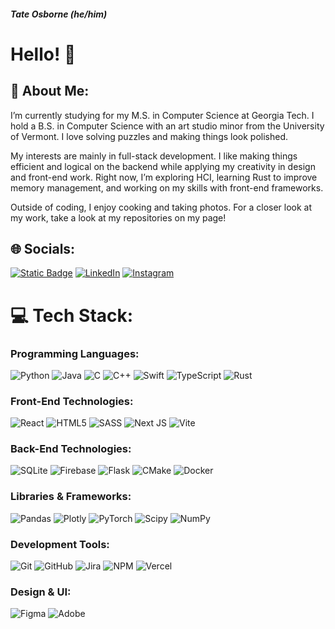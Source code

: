 ##### Tate Osborne (he/him)
# Hello! 👋

## 🌟 About Me:
I’m currently studying for my M.S. in Computer Science at Georgia Tech. I hold a B.S. in Computer Science with an art studio minor from the University of Vermont. I love solving puzzles and making things look polished.

My interests are mainly in full-stack development. I like making things efficient and logical on the backend while applying my creativity in design and front-end work. Right now, I’m exploring HCI, learning Rust to improve memory management, and working on my skills with front-end frameworks.

Outside of coding, I enjoy cooking and taking photos. For a closer look at my work, take a look at my repositories on my page!

## 🌐 Socials:
[![Static Badge](https://img.shields.io/badge/My_Portfolio-00008B)](https://www.tateosborne.com) [![LinkedIn](https://img.shields.io/badge/LinkedIn-%230077B5.svg?logo=linkedin&logoColor=white)](https://linkedin.com/in/tate-osborne) [![Instagram](https://img.shields.io/badge/Instagram-%23E4405F.svg?logo=Instagram&logoColor=white)](https://instagram.com/tatedoesphotography)

# 💻 Tech Stack:
### Programming Languages:
![Python](https://img.shields.io/badge/python-3670A0?style=flat&logo=python&logoColor=ffdd54)
![Java](https://img.shields.io/badge/java-%23ED8B00.svg?style=flat&logo=openjdk&logoColor=white)
![C](https://img.shields.io/badge/c-%2300599C.svg?style=flat&logo=c&logoColor=white)
![C++](https://img.shields.io/badge/c++-%2300599C.svg?style=flat&logo=c%2B%2B&logoColor=white)
![Swift](https://img.shields.io/badge/swift-F54A2A?style=flat&logo=swift&logoColor=white)
![TypeScript](https://img.shields.io/badge/typescript-%23007ACC.svg?style=flat&logo=typescript&logoColor=white)
![Rust](https://img.shields.io/badge/rust-%23000000.svg?style=flat&logo=rust&logoColor=white)

### Front-End Technologies:
![React](https://img.shields.io/badge/react-%2320232a.svg?style=flat&logo=react&logoColor=%2361DAFB)
![HTML5](https://img.shields.io/badge/html5-%23E34F26.svg?style=flat&logo=html5&logoColor=white)
![SASS](https://img.shields.io/badge/SASS-hotpink.svg?style=flat&logo=SASS&logoColor=white)
![Next JS](https://img.shields.io/badge/Next-black?style=flat&logo=next.js&logoColor=white)
![Vite](https://img.shields.io/badge/vite-%23646CFF.svg?style=flat&logo=vite&logoColor=white)

### Back-End Technologies:
![SQLite](https://img.shields.io/badge/sqlite-%2307405e.svg?style=flat&logo=sqlite&logoColor=white)
![Firebase](https://img.shields.io/badge/firebase-%23039BE5.svg?style=flat&logo=firebase)
![Flask](https://img.shields.io/badge/flask-%23000.svg?style=flat&logo=flask&logoColor=white)
![CMake](https://img.shields.io/badge/CMake-%23008FBA.svg?style=flat&logo=cmake&logoColor=white)
![Docker](https://img.shields.io/badge/docker-%230db7ed.svg?style=flat&logo=docker&logoColor=white)

### Libraries & Frameworks:
![Pandas](https://img.shields.io/badge/pandas-%23150458.svg?style=flat&logo=pandas&logoColor=white)
![Plotly](https://img.shields.io/badge/Plotly-%233F4F75.svg?style=flat&logo=plotly&logoColor=white)
![PyTorch](https://img.shields.io/badge/PyTorch-%23EE4C2C.svg?style=flat&logo=PyTorch&logoColor=white)
![Scipy](https://img.shields.io/badge/SciPy-%230C55A5.svg?style=flat&logo=scipy&logoColor=%white)
![NumPy](https://img.shields.io/badge/numpy-%23013243.svg?style=flat&logo=numpy&logoColor=white)

### Development Tools:
![Git](https://img.shields.io/badge/git-%23F05033.svg?style=flat&logo=git&logoColor=white)
![GitHub](https://img.shields.io/badge/github-%23121011.svg?style=flat&logo=github&logoColor=white)
![Jira](https://img.shields.io/badge/jira-%230A0FFF.svg?style=flat&logo=jira&logoColor=white)
![NPM](https://img.shields.io/badge/NPM-%23CB3837.svg?style=flat&logo=npm&logoColor=white)
![Vercel](https://img.shields.io/badge/vercel-%23000000.svg?style=flat&logo=vercel&logoColor=white)

### Design & UI:
![Figma](https://img.shields.io/badge/figma-%23F24E1E.svg?style=flat&logo=figma&logoColor=white)
![Adobe](https://img.shields.io/badge/adobe-%23FF0000.svg?style=flat&logo=adobe&logoColor=white)

<!-- Proudly created with GPRM ( https://gprm.itsvg.in ) -->
